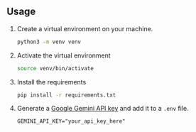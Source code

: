 ## Usage

1. Create a virtual environment on your machine.

    ```sh
    python3 -m venv venv
    ```

2. Activate the virtual environment

    ```sh
    source venv/bin/activate
    ```

3. Install the requirements

    ```sh
    pip install -r requirements.txt
    ```

4. Generate a [Google Gemini API key](https://aistudio.google.com/apikey) and add it to a `.env` file.

    ```text
    GEMINI_API_KEY="your_api_key_here"
    ```
